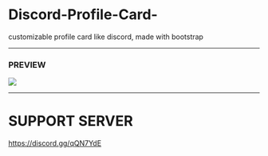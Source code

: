 # Discord-Profile-Card-
customizable profile card like discord, made with bootstrap

___

### PREVIEW
![](https://cdn.discordapp.com/attachments/591157769181069332/753328913677025403/unknown.png)

___

# SUPPORT SERVER
https://discord.gg/qQN7YdE
